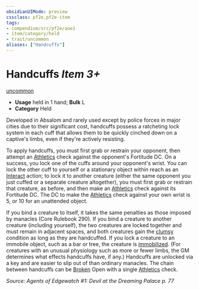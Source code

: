 ```yaml
---
obsidianUIMode: preview
cssclass: pf2e,pf2e-item
tags:
- compendium/src/pf2e/aoe1
- item/category/held
- trait/uncommon
aliases: ["Handcuffs"]
---
```

# Handcuffs *Item 3+*  
[uncommon](/rules/traits/uncommon.md)  

- **Usage** held in 1 hand; **Bulk** L
- **Category** Held

Developed in Absalom and rarely used except by police forces in major cities due to their significant cost, handcuffs possess a ratcheting lock system in each cuff that allows them to be quickly cinched down on a captive's limbs, even if they're actively resisting.

To apply handcuffs, you must first grab or restrain your opponent, then attempt an [Athletics](/compendium/skills.md#Athletics) check against the opponent's Fortitude DC. On a success, you lock one of the cuffs around your opponent's wrist. You can lock the other cuff to yourself or a stationary object within reach as an [Interact](/rules/actions/interact.md) action; to lock it to another creature (either the same opponent you just cuffed or a separate creature altogether), you must first grab or restrain that creature, as before, and then make an [Athletics](/compendium/skills.md#Athletics) check against its Fortitude DC. The DC to make the [Athletics](/compendium/skills.md#Athletics) check against your own wrist is 5, or 10 for an unattended object.

If you bind a creature to itself, it takes the same penalties as those imposed by manacles (Core Rulebook 290). If you bind a creature to another creature (including yourself), the two creatures are locked together and must remain in adjacent spaces, and both creatures gain the [clumsy](/rules/conditions.md#Clumsy) condition as long as they are handcuffed. If you lock a creature to an immobile object, such as a bar or tree, the creature is [immobilized](/rules/conditions.md#Immobilized). (For creatures with an unusual physiology such as more or fewer limbs, the GM determines what effects handcuffs have, if any.) Handcuffs are unlocked via a key and are easier to slip out of than ordinary manacles. The chain between handcuffs can be [Broken](/rules/conditions.md#Broken) Open with a single [Athletics](/compendium/skills.md#Athletics) check.

*Source: Agents of Edgewatch #1: Devil at the Dreaming Palace p. 77*